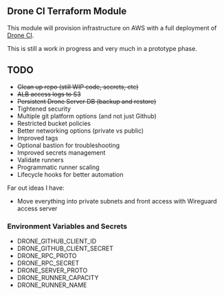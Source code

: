 ## Drone CI Terraform Module

This module will provision infrastructure on AWS with a full deployment of [Drone CI](https://drone.io/).

This is still a work in progress and very much in a prototype phase.

## TODO

* ~~Clean up repo (still WIP code, secrets, etc)~~
* ~~ALB access logs to S3~~
* ~~Persistent Drone Server DB (backup and restore)~~
* Tightened security
* Multiple git platform options (and not just Github)
* Restricted bucket policies
* Better networking options (private vs public)
* Improved tags
* Optional bastion for troubleshooting
* Improved secrets management
* Validate runners
* Programmatic runner scaling
* Lifecycle hooks for better automation

Far out ideas I have:

* Move everything into private subnets and front access with Wireguard access server

### Environment Variables and Secrets

* DRONE_GITHUB_CLIENT_ID
* DRONE_GITHUB_CLIENT_SECRET
* DRONE_RPC_PROTO
* DRONE_RPC_SECRET
* DRONE_SERVER_PROTO
* DRONE_RUNNER_CAPACITY
* DRONE_RUNNER_NAME
